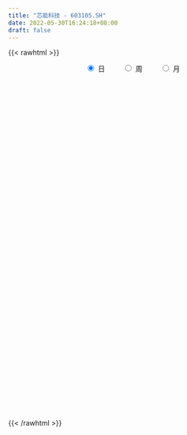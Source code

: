 ```yaml
---
title: "芯能科技 - 603105.SH"
date: 2022-05-30T16:24:18+08:00
draft: false
---
```

{{< rawhtml >}}
    <div style="text-align: center">
        <label style="padding: 1rem;"><input style="margin-right: .5rem" type="radio" name="period" value="D" checked onclick="period_change(this)">日</label>
        <label style="padding: 1rem;"><input style="margin-right: .5rem" type="radio" name="period" value="W" onclick="period_change(this)">周</label>
        <label style="padding: 1rem;"><input style="margin-right: .5rem" type="radio" name="period" value="M" onclick="period_change(this)">月</label>
    </div>
    <div id="chart" style="height: 700px;"></div> 
    <script type="text/javascript">
        const D_v = [18464.0,19308.5,19370.79,22744.2,22337.98,38982.97,32053.59,30004.11,37610.93,29479.68,32004.75,27717.0,31930.75,23883.75,21516.0,18223.0,45021.66,260493.3,252016.35,140441.17,104855.47,85670.55,145102.08,94738.27,69620.0,289435.6,631764.99,441617.73,195189.14,282735.49,195860.0,129528.49,98350.63,120142.12,105796.04,92074.55,221997.1,235940.76,208778.4,323395.12,302743.51,212640.7,167144.97,118603.0,136867.0,160430.3,199342.27,314939.61,274607.94,201311.1,308668.0,304534.0,195989.0,174860.1,163455.0,117495.0,261698.02,170494.35,284823.19,261820.28,161159.01,303092.96,258237.47,260337.48,163750.91,193546.47,249563.17,196952.0,606786.45,598718.67,753343.09,665166.25,753464.54,502122.14,441677.38,537105.5600000001,607325.72,247321.0,615213.85,587725.0,350711.32,341128.96,238995.11,260067.0,530916.55,393949.66,333399.19,405412.33,490759.63,540110.25,489313.43,420933.14,686627.04,636132.15,306661.0,399551.25,470084.58,603646.92,332725.35,566896.89,336860.66,1266396.79,939599.0600000001,679179.47,540139.0,564731.49,415009.14,658939.88,510332.24,386790.14,462857.64,486676.71,332133.0,348755.0,365171.0,228634.0,292835.0,255285.49,189906.0,181243.0,178127.57,273788.95,175163.78,142797.0,175711.85,193452.0,229960.9,283608.1,167111.8,104235.8,193289.0,400686.0,278574.0,148162.0,179997.0,124664.65,205997.0,113036.0,142953.0,141666.83,213470.87,97173.34,120797.04,82043.0,100818.0,181772.04,74768.85,62405.0,147110.99,111327.96,121160.86,84024.01,140576.0,171169.15,265267.83,147778.41,159157.0,77340.5,78368.39,106314.04,62732.0,50057.66,76121.3,76395.88,63802.3,85998.05,74942.15,59598.34,59563.53,93890.7,67595.75,85072.09,79693.66,89885.88,50462.0,67149.34,64785.85,56202.5,60061.01,46097.0,40538.5,35349.96,88165.38,91688.92,59669.42,95617.0,119639.42,195225.88,110793.69,94533.66,80288.0,81496.54,61709.72,45565.0,61151.36,77071.66,84950.59,166903.57,322688.01,153905.84,187736.0,187823.35,118604.34,117191.51,88466.06,76665.72,192863.69,117869.0,73936.0,76761.98,63198.0,69461.6,61765.0,52220.8,49492.0,84256.84,119530.44,85135.05,68772.05,67551.2,76840.0,85576.0,83564.0,66582.18,55371.0,60788.75,44124.93,84836.0,81288.43,89089.0,88086.45,77218.13,65100.0,49663.0,50910.0,72750.75,109697.09,76581.09,49447.34,65913.75,91664.0,126439.0,249534.43,325740.13,201907.62,177079.69,161691.0,101638.92,88676.55,52407.42]
const D_histogram = [0.0,-0.002514416,-0.0014384465,-0.00561274,-0.0060113089,0.0035919517,0.010720081,0.0120952117,0.0198990652,0.023677189,0.0183429488,0.012608582,0.0030853766,-0.0000751673,-0.0047871651,-0.0070483065,-0.0032033735,0.047376922,0.0541379605,0.060206264,0.051447264,0.0457790931,0.0536452057,0.0510802348,0.0400935344,0.0534647256,0.1117020548,0.1123708993,0.1013759544,0.1005252048,0.0602248728,0.0212520568,-0.0009563386,-0.0336673775,-0.0489867485,-0.0562941743,-0.035885475,-0.0016328559,0.0211319012,0.0646002859,0.0907374444,0.0930305475,0.0825799761,0.0638633596,0.051580148,0.0406838768,0.0362088909,0.061890872,0.0168997806,-0.0447194579,-0.0443525507,-0.0246951505,-0.0167358461,-0.044376096,-0.0484133274,-0.0664929525,-0.0383998914,-0.0220443843,0.0203661435,0.0533911954,0.0476270205,0.0773115331,0.0926314502,0.0491323284,0.0159327206,-0.0274803923,-0.0198310139,-0.0134815091,0.0380125601,0.1365675502,0.2667424172,0.3535338123,0.440733206,0.3971343782,0.3635615966,0.3581109235,0.3596219242,0.2346775068,0.1429552072,0.0036585259,-0.0681737447,-0.1197798525,-0.1620674074,-0.1832539179,-0.1598963125,-0.2102474176,-0.2130579473,-0.1264960364,-0.0914682718,0.0192698961,-0.0204080884,-0.0533775605,0.0115987597,0.0597578461,-0.0212667849,-0.1415745819,-0.1702297674,-0.0970972214,-0.0867168696,0.0126287596,0.172014669,0.2924663028,0.2820357036,0.2072223215,0.1024798686,0.0748567366,0.0157293051,0.0539933704,0.074488307,0.0604187256,0.1526710569,0.1435044738,0.1159217665,0.1559248059,0.0355770432,-0.0269511162,-0.0733464217,-0.0804123293,-0.1218474389,-0.1456157123,-0.1599046331,-0.2774091168,-0.3070555208,-0.3135992588,-0.3084084363,-0.2612063919,-0.1882880047,-0.1901001944,-0.2299849267,-0.244856361,-0.2629935359,-0.1973370471,-0.1949564666,-0.2173404937,-0.1984456468,-0.1992076556,-0.2263785567,-0.2313963776,-0.2515287209,-0.2566910837,-0.2135923181,-0.1781376984,-0.1286519873,-0.1005546961,-0.100412957,-0.1448219276,-0.153027176,-0.1536012644,-0.1166948415,-0.1048583041,-0.1148218821,-0.0945756538,-0.0454614846,0.0180055493,0.1308284589,0.1967643267,0.2306773437,0.2149589974,0.1982568061,0.117984327,0.0531348759,0.0259536533,-0.0332923505,-0.0904366206,-0.1170816735,-0.1337255808,-0.1543215097,-0.1867418902,-0.1813587686,-0.1381994419,-0.1449264027,-0.131541415,-0.1446068602,-0.1143008113,-0.0758798391,-0.0354837072,0.0098189584,0.0336167043,0.0223301931,0.0263596679,0.0441465412,0.0619161837,0.1014235891,0.1053539939,0.1036487781,0.1052333072,0.1307462746,0.1613764524,0.1875352053,0.191989506,0.1904012704,0.1922820507,0.1793225788,0.1484551318,0.1133547571,0.0683058896,0.0357050734,0.0993579959,0.1697126913,0.1552708441,0.0462508598,0.0160206673,-0.0057416814,0.0005021984,-0.0058123232,-0.0228192984,0.0272952191,0.0255252498,-0.0087239214,-0.0551780514,-0.0965804221,-0.0918698156,-0.1083589936,-0.1224484692,-0.1276790855,-0.169881623,-0.2282289772,-0.2766326425,-0.2763497405,-0.2867621114,-0.286194547,-0.2819323439,-0.2337409617,-0.1802840219,-0.1449357937,-0.1433734781,-0.1310507881,-0.1693712164,-0.2104269528,-0.1871816086,-0.1643562395,-0.1159976977,-0.0627831473,-0.025642783,0.014741828,0.0613463363,0.1143399539,0.1619560489,0.1893985941,0.198522955,0.2060074666,0.2173075683,0.2520945701,0.306173428,0.3162064131,0.2676019506,0.2475600013,0.2186567321,0.1820444157,0.1503051496]
const D_fast = [0.0,-0.0031430199,-0.0024266621,-0.0080041406,-0.0099055367,0.0005957118,0.0104038614,0.0148027949,0.0275814147,0.0372788358,0.0365303328,0.0339481115,0.0251962503,0.0220169146,0.0161081255,0.0120849075,0.015128997,0.077553523,0.0978490517,0.1189689212,0.1230717372,0.1288483396,0.1501257536,0.1603308414,0.1593675246,0.1861048971,0.2722677401,0.3010293094,0.3153783531,0.3396589047,0.3144147909,0.280754989,0.2583075091,0.2171796258,0.1896135677,0.1682325983,0.1796699289,0.213514334,0.2415620663,0.3011805226,0.3500020422,0.3755527821,0.3857472048,0.3829964282,0.3836082536,0.3828829515,0.3874601883,0.4286148874,0.3878487412,0.3150496382,0.3043284078,0.3178120203,0.3215873632,0.2828530893,0.2667125261,0.2320096629,0.2505027511,0.2613471621,0.3088492258,0.3552220766,0.3613646568,0.4103770526,0.4488548322,0.4176387925,0.3884223649,0.338139154,0.3408307789,0.3438099064,0.4048071157,0.5375039934,0.7343644646,0.9095393128,1.106922008,1.1626067748,1.2199243923,1.3040014501,1.3954179318,1.3291428911,1.2731593933,1.1347773435,1.0459016368,0.9643505658,0.8815461591,0.8145461691,0.7979296963,0.6950167368,0.6389417203,0.6938796222,0.7060403188,0.8215959607,0.7768159541,0.7305020919,0.798378102,0.86147665,0.7751353227,0.6194338802,0.5482212528,0.5970794935,0.585780628,0.688283447,0.8906730237,1.0842412332,1.1443195598,1.1213117581,1.0421892723,1.0332803245,0.9780852193,1.0298476272,1.0689646405,1.0699997405,1.200419836,1.2271293714,1.2285271058,1.3075113466,1.1960578447,1.1267919062,1.0620599954,1.0348910055,0.9629940361,0.9028218346,0.8485567556,0.6616999927,0.5552897085,0.4703461558,0.3984348692,0.3803353156,0.4061817017,0.3568444634,0.2594634993,0.1833779748,0.099492416,0.1158146429,0.0694561068,-0.0072630437,-0.0379796085,-0.0885435312,-0.1723090714,-0.2351759867,-0.3181905103,-0.387525644,-0.397824958,-0.4069047628,-0.3895820485,-0.3866234314,-0.4115849315,-0.492199384,-0.5386614264,-0.5776358309,-0.5699031184,-0.584281157,-0.6229502055,-0.6263478907,-0.5885990926,-0.5206306714,-0.3751006471,-0.2599736977,-0.1683913447,-0.1303699417,-0.0975079315,-0.1482843288,-0.1998500609,-0.2205428702,-0.2881119616,-0.3678653869,-0.4237808582,-0.4738561607,-0.533032467,-0.61213832,-0.6520948906,-0.6434854243,-0.6864439858,-0.7059443519,-0.7551615121,-0.753430666,-0.7339796536,-0.7024544485,-0.6546970433,-0.6224951214,-0.6281990843,-0.6175796925,-0.5887561838,-0.5555074955,-0.4906441927,-0.4603752895,-0.4361683107,-0.4082754549,-0.3500759188,-0.2791016279,-0.2060590737,-0.1536073965,-0.1075953144,-0.0576440215,-0.0257728487,-0.0195265128,-0.0262881981,-0.0542605932,-0.0779351411,0.0105572803,0.1233401486,0.1477160124,0.0502587431,0.0240337174,0.0008359484,0.0072053778,-0.0005622246,-0.0232740245,0.0336642979,0.038275641,0.0018454895,-0.0584031534,-0.1239506296,-0.1422074771,-0.1857864034,-0.2304879963,-0.267638384,-0.3523113272,-0.4677159258,-0.5852777517,-0.6540822848,-0.7361851835,-0.8071662559,-0.8733871388,-0.8836309971,-0.8752450627,-0.8761307829,-0.9104118368,-0.9308518438,-1.0115150762,-1.1051775509,-1.1287276088,-1.1469912996,-1.1276321822,-1.0901134186,-1.05938375,-1.0153136821,-0.9533725897,-0.8717939836,-0.7836888764,-0.7088966827,-0.650141583,-0.5911552048,-0.525528211,-0.4277175668,-0.2970953518,-0.2080107635,-0.1897147382,-0.1478666873,-0.1221057734,-0.1132069859,-0.1073699646]
const D_slow = [0.0,-0.000628604,-0.0009882156,-0.0023914006,-0.0038942278,-0.0029962399,-0.0003162196,0.0027075833,0.0076823496,0.0136016468,0.018187384,0.0213395295,0.0221108737,0.0220920818,0.0208952906,0.0191332139,0.0183323706,0.0301766011,0.0437110912,0.0587626572,0.0716244732,0.0830692465,0.0964805479,0.1092506066,0.1192739902,0.1326401716,0.1605656853,0.1886584101,0.2140023987,0.2391336999,0.2541899181,0.2595029323,0.2592638476,0.2508470033,0.2386003162,0.2245267726,0.2155554038,0.2151471899,0.2204301652,0.2365802366,0.2592645977,0.2825222346,0.3031672286,0.3191330685,0.3320281056,0.3421990747,0.3512512975,0.3667240154,0.3709489606,0.3597690961,0.3486809585,0.3425071708,0.3383232093,0.3272291853,0.3151258535,0.2985026153,0.2889026425,0.2833915464,0.2884830823,0.3018308811,0.3137376363,0.3330655196,0.3562233821,0.3685064642,0.3724896443,0.3656195463,0.3606617928,0.3572914155,0.3667945555,0.4009364431,0.4676220474,0.5560055005,0.666188802,0.7654723965,0.8563627957,0.9458905266,1.0357960076,1.0944653843,1.1302041861,1.1311188176,1.1140753814,1.0841304183,1.0436135665,0.997800087,0.9578260088,0.9052641544,0.8519996676,0.8203756585,0.7975085906,0.8023260646,0.7972240425,0.7838796524,0.7867793423,0.8017188038,0.7964021076,0.7610084621,0.7184510203,0.6941767149,0.6724974975,0.6756546874,0.7186583547,0.7917749304,0.8622838563,0.9140894366,0.9397094038,0.9584235879,0.9623559142,0.9758542568,0.9944763335,1.0095810149,1.0477487792,1.0836248976,1.1126053392,1.1515865407,1.1604808015,1.1537430224,1.135406417,1.1153033347,1.084841475,1.0484375469,1.0084613886,0.9391091095,0.8623452293,0.7839454146,0.7068433055,0.6415417075,0.5944697064,0.5469446578,0.4894484261,0.4282343358,0.3624859518,0.3131516901,0.2644125734,0.21007745,0.1604660383,0.1106641244,0.0540694852,-0.0037796092,-0.0666617894,-0.1308345603,-0.1842326398,-0.2287670644,-0.2609300613,-0.2860687353,-0.3111719745,-0.3473774564,-0.3856342504,-0.4240345665,-0.4532082769,-0.4794228529,-0.5081283234,-0.5317722369,-0.543137608,-0.5386362207,-0.505929106,-0.4567380243,-0.3990686884,-0.3453289391,-0.2957647375,-0.2662686558,-0.2529849368,-0.2464965235,-0.2548196111,-0.2774287663,-0.3066991846,-0.3401305798,-0.3787109573,-0.4253964298,-0.470736122,-0.5052859824,-0.5415175831,-0.5744029369,-0.6105546519,-0.6391298547,-0.6580998145,-0.6669707413,-0.6645160017,-0.6561118256,-0.6505292774,-0.6439393604,-0.6329027251,-0.6174236792,-0.5920677819,-0.5657292834,-0.5398170889,-0.5135087621,-0.4808221934,-0.4404780803,-0.393594279,-0.3455969025,-0.2979965849,-0.2499260722,-0.2050954275,-0.1679816445,-0.1396429553,-0.1225664829,-0.1136402145,-0.0888007155,-0.0463725427,-0.0075548317,0.0040078833,0.0080130501,0.0065776298,0.0067031794,0.0052500986,-0.000454726,0.0063690787,0.0127503912,0.0105694109,-0.003225102,-0.0273702075,-0.0503376614,-0.0774274098,-0.1080395271,-0.1399592985,-0.1824297043,-0.2394869486,-0.3086451092,-0.3777325443,-0.4494230721,-0.5209717089,-0.5914547949,-0.6498900353,-0.6949610408,-0.7311949892,-0.7670383587,-0.7998010557,-0.8421438598,-0.894750598,-0.9415460002,-0.9826350601,-1.0116344845,-1.0273302713,-1.0337409671,-1.0300555101,-1.014718926,-0.9861339375,-0.9456449253,-0.8982952768,-0.848664538,-0.7971626714,-0.7428357793,-0.6798121368,-0.6032687798,-0.5242171765,-0.4573166889,-0.3954266886,-0.3407625055,-0.2952514016,-0.2576751142]
const D_data = [['2021-05-19', 7.5149, 7.4557, 7.4458, 7.5149],['2021-05-20', 7.4952, 7.4163, 7.3867, 7.4952],['2021-05-21', 7.4458, 7.4557, 7.4163, 7.4952],['2021-05-24', 7.4181, 7.3784, 7.3486, 7.4777],['2021-05-25', 7.3982, 7.4082, 7.3486, 7.438],['2021-05-26', 7.4082, 7.5571, 7.3685, 7.5671],['2021-05-27', 7.5472, 7.577, 7.5075, 7.5969],['2021-05-28', 7.577, 7.5373, 7.4876, 7.6167],['2021-05-31', 7.5571, 7.6564, 7.5174, 7.6664],['2021-06-01', 7.6664, 7.6564, 7.5472, 7.6862],['2021-06-02', 7.6564, 7.5571, 7.5472, 7.6763],['2021-06-03', 7.5671, 7.5373, 7.5273, 7.6167],['2021-06-04', 7.5174, 7.4578, 7.428, 7.5174],['2021-06-07', 7.4876, 7.5075, 7.4678, 7.5571],['2021-06-08', 7.5373, 7.4678, 7.4479, 7.5671],['2021-06-09', 7.4777, 7.4777, 7.4082, 7.4976],['2021-06-10', 7.5174, 7.5571, 7.428, 7.5571],['2021-06-11', 7.6465, 8.3119, 7.6465, 8.3119],['2021-06-15', 8.2423, 7.9643, 7.9047, 8.2423],['2021-06-16', 7.9643, 8.0437, 7.8054, 8.0537],['2021-06-17', 7.9842, 7.9047, 7.7855, 8.004],['2021-06-18', 7.9146, 7.9544, 7.7756, 7.9941],['2021-06-21', 7.9444, 8.1828, 7.8352, 8.2324],['2021-06-22', 8.1331, 8.1232, 7.9941, 8.2026],['2021-06-23', 8.1927, 8.0338, 8.0139, 8.2225],['2021-06-24', 8.6495, 8.4012, 8.2622, 8.7289],['2021-06-25', 8.3714, 9.2453, 8.3615, 9.2453],['2021-06-28', 8.9375, 8.7985, 8.6197, 8.9772],['2021-06-29', 8.6396, 8.7389, 8.4707, 8.7687],['2021-06-30', 8.7885, 8.9474, 8.5204, 9.1262],['2021-07-01', 8.8282, 8.441, 8.441, 8.868],['2021-07-02', 8.3119, 8.3119, 8.1232, 8.4012],['2021-07-05', 8.2423, 8.4012, 8.2026, 8.4112],['2021-07-06', 8.3416, 8.143, 8.0636, 8.3714],['2021-07-07', 8.0437, 8.2324, 8.0437, 8.3119],['2021-07-08', 8.2821, 8.2622, 8.2324, 8.3714],['2021-07-09', 8.1927, 8.6396, 8.1033, 8.719],['2021-07-12', 8.8779, 8.9772, 8.5204, 9.007],['2021-07-13', 8.9375, 9.0269, 8.7885, 9.2354],['2021-07-14', 9.146, 9.5333, 9.0467, 9.9107],['2021-07-15', 9.4241, 9.6028, 9.1659, 9.8312],['2021-07-16', 9.6128, 9.4936, 9.4141, 9.7319],['2021-07-19', 9.4439, 9.4241, 9.2553, 9.583],['2021-07-20', 9.3347, 9.3446, 9.1659, 9.4638],['2021-07-21', 9.4439, 9.434, 9.2751, 9.5135],['2021-07-22', 9.4737, 9.4737, 9.3546, 9.7617],['2021-07-23', 9.3844, 9.5929, 9.2751, 9.7816],['2021-07-26', 9.5333, 10.1192, 9.3347, 10.288],['2021-07-27', 10.0894, 9.2652, 9.1957, 10.0894],['2021-07-28', 9.1262, 8.8084, 8.3516, 9.3844],['2021-07-29', 8.9375, 9.434, 8.9375, 9.6922],['2021-07-30', 9.4042, 9.7518, 9.2453, 10.0],['2021-08-02', 9.7518, 9.7121, 9.583, 9.9007],['2021-08-03', 9.6525, 9.2354, 9.1857, 9.7816],['2021-08-04', 9.1857, 9.4539, 9.1262, 9.7716],['2021-08-05', 9.4539, 9.2155, 9.1262, 9.5234],['2021-08-06', 9.3248, 9.8213, 9.0964, 9.9107],['2021-08-09', 9.9703, 9.8114, 9.7419, 10.2086],['2021-08-10', 9.7716, 10.3377, 9.6723, 10.4668],['2021-08-11', 10.3476, 10.4966, 10.0894, 10.6853],['2021-08-12', 10.4271, 10.1689, 10.1589, 10.4767],['2021-08-13', 10.1788, 10.7746, 10.0894, 11.0527],['2021-08-16', 10.8839, 10.8342, 10.5164, 11.1719],['2021-08-17', 10.7548, 10.1291, 10.0298, 11.1023],['2021-08-18', 10.0894, 10.1291, 9.9305, 10.3873],['2021-08-19', 10.0795, 9.8412, 9.4737, 10.0894],['2021-08-20', 9.7419, 10.4171, 9.573, 10.715],['2021-08-23', 10.5661, 10.4767, 10.2483, 10.725],['2021-08-24', 10.4072, 11.2612, 10.3278, 11.5294],['2021-08-25', 11.1917, 12.3834, 10.9633, 12.3834],['2021-08-26', 12.6912, 13.6247, 12.6912, 13.6247],['2021-08-27', 13.8829, 13.9921, 13.1679, 14.4489],['2021-08-30', 14.0021, 14.8759, 13.2473, 15.2732],['2021-08-31', 14.3, 13.7935, 13.575, 14.3596],['2021-09-01', 13.9226, 14.1312, 13.436, 14.4787],['2021-09-02', 14.0616, 14.7965, 13.9027, 15.3923],['2021-09-03', 14.4986, 15.303, 14.439, 16.2761],['2021-09-06', 15.0547, 13.7737, 13.7737, 15.0845],['2021-09-07', 13.1083, 13.9127, 12.9693, 14.0517],['2021-09-08', 13.9524, 12.9097, 12.8303, 14.2305],['2021-09-09', 12.9097, 13.3168, 12.5721, 13.3864],['2021-09-10', 13.2275, 13.3168, 12.9494, 13.7737],['2021-09-13', 13.4559, 13.2175, 12.9593, 13.6545],['2021-09-14', 13.2275, 13.3168, 12.7607, 13.4956],['2021-09-15', 13.4956, 13.8829, 13.3566, 14.2007],['2021-09-16', 13.7935, 12.87, 12.7905, 13.8531],['2021-09-17', 12.6912, 13.2771, 12.6614, 13.863],['2021-09-22', 13.3069, 14.6078, 13.0289, 14.6078],['2021-09-23', 15.1838, 14.3198, 13.9623, 15.3923],['2021-09-24', 14.3893, 15.7498, 13.8034, 15.7498],['2021-09-27', 16.3854, 14.1709, 14.1709, 16.3854],['2021-09-28', 13.2672, 14.1411, 13.1083, 14.588],['2021-09-29', 13.7836, 15.5512, 13.6048, 15.5512],['2021-09-30', 15.5512, 15.7896, 14.8759, 16.0477],['2021-10-08', 15.6406, 14.2106, 14.2106, 15.7697],['2021-10-11', 13.9027, 13.2175, 12.7905, 14.0914],['2021-10-12', 13.1778, 13.9425, 12.0358, 13.9822],['2021-10-13', 13.7637, 15.3327, 13.0388, 15.3327],['2021-10-14', 14.6972, 14.7965, 14.3298, 15.2036],['2021-10-15', 14.8164, 16.2761, 14.5085, 16.2761],['2021-10-18', 16.7727, 17.9048, 16.7627, 17.9048],['2021-10-19', 19.2553, 18.4708, 18.0041, 19.6923],['2021-10-20', 18.2623, 17.4777, 17.3189, 18.5304],['2021-10-21', 17.2493, 16.7627, 16.3258, 17.4678],['2021-10-22', 16.8422, 16.157, 16.0378, 17.0706],['2021-10-25', 15.7796, 16.9713, 15.6902, 17.2791],['2021-10-26', 16.6436, 16.5145, 16.4847, 17.3983],['2021-10-27', 16.6336, 17.8452, 16.6336, 18.1332],['2021-10-28', 17.577, 17.9743, 17.1997, 18.9673],['2021-10-29', 17.9246, 17.7558, 16.3655, 18.0736],['2021-11-01', 18.1232, 19.5334, 17.8551, 19.5334],['2021-11-02', 19.8611, 18.7588, 18.7489, 20.4072],['2021-11-03', 19.3248, 18.6893, 17.7657, 19.3645],['2021-11-04', 18.302, 19.8412, 18.1034, 20.3377],['2021-11-05', 19.6426, 17.8551, 17.8551, 19.6625],['2021-11-08', 17.3685, 18.2523, 17.0805, 18.3119],['2021-11-09', 19.017, 18.2821, 18.0537, 19.5234],['2021-11-10', 18.2325, 18.729, 17.2096, 18.7985],['2021-11-11', 18.4211, 18.2424, 18.1034, 18.9177],['2021-11-12', 18.2424, 18.3318, 17.726, 18.6893],['2021-11-15', 18.3417, 18.3715, 17.9842, 19.007],['2021-11-16', 18.0835, 16.6833, 16.5939, 18.1133],['2021-11-17', 16.584, 17.2791, 16.3953, 17.3586],['2021-11-18', 17.3784, 17.3387, 17.2791, 17.7757],['2021-11-19', 17.2791, 17.3387, 16.6734, 17.5373],['2021-11-22', 17.3784, 17.875, 17.3387, 18.153],['2021-11-23', 17.875, 18.4311, 17.5572, 18.6198],['2021-11-24', 18.3616, 17.6168, 17.16, 18.3616],['2021-11-25', 17.2891, 16.9316, 16.9117, 17.5969],['2021-11-26', 16.733, 16.9713, 16.6833, 17.0507],['2021-11-29', 16.2761, 16.6932, 16.0974, 17.2195],['2021-11-30', 17.2791, 17.7359, 17.2791, 18.3616],['2021-12-01', 17.3784, 17.011, 16.584, 17.7757],['2021-12-02', 16.7032, 16.5145, 16.4847, 16.8124],['2021-12-03', 16.584, 16.8819, 16.3457, 17.2493],['2021-12-06', 16.6833, 16.5443, 16.4847, 17.0805],['2021-12-07', 16.6039, 15.9782, 15.3129, 16.7032],['2021-12-08', 15.9782, 15.9882, 15.6207, 16.2662],['2021-12-09', 15.8889, 15.5314, 15.4916, 16.1371],['2021-12-10', 15.5314, 15.4321, 15.1043, 15.5512],['2021-12-13', 15.4718, 15.9286, 15.3923, 16.2563],['2021-12-14', 15.9882, 15.8591, 15.6505, 16.0875],['2021-12-15', 15.8889, 16.1073, 15.7399, 16.1967],['2021-12-16', 16.1073, 15.9186, 15.7995, 16.2166],['2021-12-17', 15.9882, 15.5214, 15.4321, 16.0279],['2021-12-20', 15.303, 14.6972, 14.3993, 15.3824],['2021-12-21', 14.6972, 14.8362, 14.5085, 14.9157],['2021-12-22', 14.866, 14.727, 14.6475, 14.9554],['2021-12-23', 14.7468, 15.1242, 14.5184, 15.3129],['2021-12-24', 15.0746, 14.7866, 14.5681, 15.3129],['2021-12-27', 14.5979, 14.3596, 14.012, 14.7468],['2021-12-28', 14.3596, 14.6078, 14.2007, 14.6475],['2021-12-29', 14.5085, 15.0249, 14.5085, 15.3923],['2021-12-30', 15.0845, 15.4221, 14.7766, 15.73],['2021-12-31', 15.6902, 16.5045, 15.6108, 16.6634],['2022-01-04', 16.435, 16.4648, 15.7896, 16.5343],['2022-01-05', 16.4648, 16.445, 15.8889, 16.7528],['2022-01-06', 16.2861, 15.9981, 15.9186, 16.435],['2022-01-07', 15.9186, 16.018, 15.8988, 16.4946],['2022-01-10', 15.6605, 15.0448, 14.9752, 15.8889],['2022-01-11', 15.0448, 14.8759, 14.8064, 15.1937],['2022-01-12', 15.0646, 15.0944, 14.7965, 15.2533],['2022-01-13', 15.1143, 14.4191, 14.3993, 15.1143],['2022-01-14', 14.3198, 14.0418, 14.012, 14.5383],['2022-01-17', 14.0318, 14.0716, 13.8829, 14.2503],['2022-01-18', 14.0815, 13.9325, 13.7141, 14.1014],['2022-01-19', 13.9027, 13.6148, 13.4162, 13.9027],['2022-01-20', 13.5353, 13.1282, 13.1083, 13.7538],['2022-01-21', 13.148, 13.3168, 13.0686, 13.436],['2022-01-24', 13.3069, 13.724, 13.0686, 13.8332],['2022-01-25', 13.724, 13.009, 12.9296, 13.8332],['2022-01-26', 13.0884, 13.0884, 12.6912, 13.5155],['2022-01-27', 13.009, 12.5621, 12.4926, 13.1778],['2022-01-28', 12.5621, 12.9593, 12.2841, 13.2871],['2022-02-07', 13.1083, 13.0785, 12.9891, 13.297],['2022-02-08', 13.0884, 13.1778, 12.6416, 13.2076],['2022-02-09', 13.1878, 13.3665, 13.0189, 13.4062],['2022-02-10', 13.5055, 13.2076, 13.158, 13.5452],['2022-02-11', 13.1381, 12.7309, 12.6614, 13.1679],['2022-02-14', 12.721, 12.8303, 12.5323, 13.0785],['2022-02-15', 12.8799, 12.9991, 12.7111, 13.009],['2022-02-16', 13.1282, 13.0487, 12.9296, 13.1778],['2022-02-17', 13.0289, 13.4559, 12.9494, 13.6843],['2022-02-18', 13.436, 13.1282, 12.8998, 13.436],['2022-02-21', 13.1182, 13.0686, 12.9196, 13.1182],['2022-02-22', 12.9792, 13.1182, 12.7607, 13.585],['2022-02-23', 13.148, 13.5155, 13.1381, 13.5452],['2022-02-24', 13.4559, 13.7836, 13.4062, 14.3695],['2022-02-25', 13.8034, 13.9623, 13.6048, 14.1014],['2022-02-28', 13.8928, 13.873, 13.5055, 14.0021],['2022-03-01', 14.1808, 13.9127, 13.6048, 14.2305],['2022-03-02', 13.8034, 14.0716, 13.6644, 14.151],['2022-03-03', 13.9524, 13.9723, 13.8829, 14.2007],['2022-03-04', 13.8829, 13.7339, 13.7041, 14.012],['2022-03-07', 13.7041, 13.585, 13.4658, 13.9325],['2022-03-08', 13.5552, 13.297, 13.2275, 13.9524],['2022-03-09', 13.3566, 13.2672, 12.582, 13.7836],['2022-03-10', 13.6048, 14.5979, 13.5155, 14.5979],['2022-03-11', 14.7667, 15.1441, 14.2602, 15.2036],['2022-03-14', 14.8263, 14.3596, 14.3099, 14.8263],['2022-03-15', 14.1907, 12.9196, 12.9196, 14.1907],['2022-03-16', 13.158, 13.5552, 12.2841, 13.7041],['2022-03-17', 13.5552, 13.5254, 13.436, 13.9822],['2022-03-18', 13.7538, 13.8332, 13.2175, 14.0021],['2022-03-21', 13.8034, 13.6743, 13.4559, 13.9524],['2022-03-22', 13.6048, 13.4658, 13.3069, 13.6743],['2022-03-23', 13.4956, 14.3993, 13.4956, 14.6972],['2022-03-24', 14.0716, 13.9027, 13.7339, 14.1709],['2022-03-25', 13.7737, 13.4062, 13.4062, 13.863],['2022-03-28', 13.1878, 13.009, 12.8799, 13.3168],['2022-03-29', 13.2275, 12.7707, 12.6217, 13.2871],['2022-03-30', 12.7905, 13.1679, 12.7905, 13.2672],['2022-03-31', 13.1679, 12.7806, 12.7309, 13.1679],['2022-04-01', 12.7806, 12.6217, 12.443, 12.7806],['2022-04-06', 12.5125, 12.5621, 12.3635, 12.7607],['2022-04-07', 12.5423, 11.8273, 11.7677, 12.5423],['2022-04-08', 11.8273, 11.1619, 11.0626, 11.9862],['2022-04-11', 11.1222, 10.7548, 10.6952, 11.2116],['2022-04-12', 10.7349, 10.9633, 10.4767, 10.9732],['2022-04-13', 10.9037, 10.5164, 10.4767, 10.9037],['2022-04-14', 10.5164, 10.3278, 10.2086, 10.6356],['2022-04-15', 10.3178, 10.0795, 9.9603, 10.3178],['2022-04-18', 10.0795, 10.4767, 9.8312, 10.5264],['2022-04-19', 10.4469, 10.5562, 10.4469, 10.864],['2022-04-20', 10.6257, 10.3377, 10.2682, 10.7448],['2022-04-21', 10.2185, 9.7915, 9.7716, 10.3377],['2022-04-22', 9.8114, 9.7419, 9.6326, 9.9305],['2022-04-25', 9.6624, 8.7985, 8.7687, 9.6624],['2022-04-26', 8.8183, 8.2721, 8.2126, 8.9673],['2022-04-27', 8.2324, 8.7389, 8.0139, 8.7786],['2022-04-28', 8.7289, 8.58, 8.4807, 8.9375],['2022-04-29', 8.6991, 8.8382, 8.5403, 8.9176],['2022-05-05', 8.8183, 8.9573, 8.7587, 9.1162],['2022-05-06', 8.7786, 8.8183, 8.6495, 8.9375],['2022-05-09', 8.868, 8.9176, 8.7786, 9.0765],['2022-05-10', 8.8481, 9.1162, 8.7587, 9.2155],['2022-05-11', 9.2652, 9.3943, 9.2652, 9.722],['2022-05-12', 9.5135, 9.573, 9.3844, 9.6723],['2022-05-13', 9.4638, 9.5333, 9.3645, 9.5929],['2022-05-16', 9.573, 9.434, 9.3347, 9.6723],['2022-05-17', 9.434, 9.5035, 9.2354, 9.6128],['2022-05-18', 9.6326, 9.6624, 9.5432, 9.9107],['2022-05-19', 9.4141, 10.1689, 9.3844, 10.4271],['2022-05-20', 10.1589, 10.7846, 10.0298, 10.8739],['2022-05-23', 10.6058, 10.576, 10.2781, 10.7349],['2022-05-24', 10.4569, 9.9007, 9.871, 10.5164],['2022-05-25', 9.8908, 10.2185, 9.7121, 10.2185],['2022-05-26', 10.1093, 10.1093, 9.9703, 10.2384],['2022-05-27', 10.149, 9.9504, 9.8014, 10.1887],['2022-05-30', 10.02, 9.92, 9.8, 10.02]]
const W_v = [3209.06,21566.03,261663.65,2386924.54,1666864.4099999999,2118995.0600000001,1148072.8699999999,1073127.77,1085251.3200000001,911127.6100000001,589809.01,407550.46,485931.2,1070743.95,866663.97,947035.61,930132.3200000001,831797.76,550999.4399999999,281566.95,341936.98,234104.43,483294.8800000001,735998.23,179187.87,638605.3400000001,591917.85,583385.3300000001,1055943.9099999999,1338805.75,795970.9299999999,1087726.9100000001,1135456.04,696007.89,330009.78,282097.3,286167.25,234904.42,217204.53,454385.39,179859.2,420944.23,309896.64,277067.22,696435.91,465635.82,434600.33,365276.09,210797.46,233726.22,1037269.1199999999,712960.4099999999,530843.9,442387.31,1643828.01,1780482.4600000002,1952100.4099999999,1057280.27,811029.9199999999,1344152.3500000001,1696903.3300000001,886946.14,88085.0,304675.49,418542.0,279445.9,414266.15,268822.44,307516.89,229487.23,365566.28,472820.27,306471.74,547825.51,459246.74,329079.0,814601.99,338542.98,260302.75,427056.48,1535364.5299999998,2852570.0499999998,1542725.1000000001,1461053.5700000001,1961031.3500000001,1058199.97,1281200.95,1047114.96,1117219.4200000002,1906575.1300000001,2581659.8700000001,1157974.1699999999,791604.01,1068482.96,675559.59,542004.25,559563.27,899740.7300000001,885175.54,532830.88,594048.5600000001,1639383.7599999998,1333224.6799999999,966505.28,1455215.47,2935153.5600000005,2990238.7400000002,1908242.8599999999,876074.09,659867.59,550962.74,391555.32,494210.64,194315.39,220012.0,614374.47,321006.06,402556.66,281345.19,274413.08,204959.0,230962.91,240677.3,263258.35,236233.88,837221.6499999999,553037.36,666995.35,457363.01,256588.52,277790.15,237833.41,83492.28,90780.0,209269.0,181326.3,457617.71,320765.0,540869.12,355506.0,591879.1699999999,355009.08,261501.55,180010.74,40453.0,136396.91,110317.29,146122.85,158743.11,369137.71,582983.54,1230660.9399999999,1244930.8499999999,638360.4399999999,1283498.49,782387.54,1404060.6499999999,913497.12,1181389.79,1125435.5,2820966.46,2841695.3399999999,2142100.1300000004,1757327.51,1436282.21,2233005.7600000002,306661.0,2372904.9900000002,3762174.9799999995,2535802.8900000001,1995593.3500000001,1147903.49,945589.15,978368.6000000001,1200708.0,728317.48,614302.25,577384.84,782197.8500000001,462644.3,371620.88,343904.37,416138.08,298660.7,301839.76,580945.4099999999,363592.92,712765.1900000001,765261.0399999999,549800.47,323407.3799999999,253279.28,383874.3,310430.86,420518.01,114763.0,359386.27,859291.3099999999,730993.7800000001,52407.42]
const W_histogram = [0.0,0.3883623932,1.2374111924,1.5037008535,1.6252285178,1.4942271476,1.242122005,0.8570663414,0.5779877048,0.2425355146,-0.0956149374,-0.376298829,-0.660339228,-0.777111185,-0.836728754,-0.7493428142,-0.7156680284,-0.6190193837,-0.6551362963,-0.684914982,-0.6414199649,-0.6252432318,-0.5238356149,-0.4774006397,-0.4249350782,-0.2811841871,-0.2463308928,-0.1804725479,-0.065132449,0.0466060374,0.1120369803,0.2196798365,0.2589812922,0.2390572212,0.2112292791,0.1725579155,0.1549530876,0.0830605224,0.0494014404,-0.0522941879,-0.2692325663,-0.4034334882,-0.5152889852,-0.5592713032,-0.3811991737,-0.4088475838,-0.3566190421,-0.285829761,-0.2687779624,-0.256728605,-0.4077308213,-0.4834090511,-0.5200297206,-0.5359827337,-0.4620273536,-0.4119601519,-0.3162396956,-0.2503318564,-0.1512324917,-0.0173023198,0.0842717958,0.1021536222,0.1003914253,0.123309417,0.1167924882,0.1177032374,0.1065906499,0.0989775067,0.095626636,0.1037118183,0.1359247353,0.1623847297,0.1797037138,0.1994208329,0.2160003397,0.2286264052,0.2426267789,0.2303937608,0.1961736953,0.123711464,0.1862498578,0.2680277707,0.2310928585,0.2904560276,0.265423444,0.2429624705,0.2139237938,0.2044522907,0.2198604799,0.2967662566,0.2854008937,0.2847437679,0.287663019,0.2498508691,0.1640029205,0.0949760665,0.0575144378,0.0674714757,0.0624205363,0.0417865936,0.0262267665,0.0706095742,0.0575592433,0.077667853,0.1160714892,0.2819823097,0.3372172203,0.3213011442,0.2439027827,0.1623066572,0.0498866437,-0.0087268639,-0.0770971199,-0.0987279863,-0.0752370975,-0.0780166832,-0.1076407893,-0.1806081384,-0.2154638857,-0.2316633672,-0.2247154423,-0.2245156659,-0.1990965618,-0.2248323927,-0.2367098774,-0.1392983884,-0.1166408551,-0.1386069577,-0.1606479835,-0.1799508037,-0.1847877044,-0.2503759115,-0.2581419068,-0.2274070064,-0.1944123894,-0.1417725115,-0.0779984977,-0.0204752337,0.0333012131,0.0566645905,0.0954836571,0.0920171222,0.0639014084,0.0304838959,0.0105249002,0.0107259595,0.0071651152,0.0129166602,0.0138930596,0.0713738117,0.0837730044,0.1722720644,0.1614875074,0.1691516402,0.2211789935,0.2496176916,0.2650152775,0.2651224575,0.3114380724,0.2999262739,0.5030522108,0.6844245943,0.6306812705,0.5551729226,0.6290510988,0.6359933091,0.4958598391,0.5023415208,0.4598179526,0.4973923453,0.4863726318,0.4684489902,0.3522707948,0.2197266175,0.1011132537,-0.0895986449,-0.2170770958,-0.3503367897,-0.3229102889,-0.3361502171,-0.4684880356,-0.5876202974,-0.6674381651,-0.7086702606,-0.6820101721,-0.584764149,-0.514847499,-0.3599804512,-0.3328203032,-0.329961148,-0.3645460324,-0.4630523129,-0.5713192479,-0.6311948923,-0.6922895917,-0.6929657666,-0.6072583246,-0.4362907529,-0.3529435294,-0.276783174]
const W_fast = [0.0,0.4854529915,1.6438545888,2.2860694633,2.8139042571,3.0564596738,3.1148850324,2.9440959541,2.8095142437,2.5346959322,2.1726417459,1.797883147,1.348757941,1.0377081877,0.7689084302,0.6689586665,0.5237164452,0.465610244,0.2657092573,0.0647018261,-0.052158148,-0.1922922228,-0.2218435097,-0.2947586945,-0.3485269025,-0.2750720581,-0.301801487,-0.2810612791,-0.1820042924,-0.0586142967,0.0348258913,0.1973887065,0.3014354854,0.3412757196,0.3662550973,0.3707232125,0.3918566566,0.340729222,0.3194205001,0.2046513248,-0.0795951951,-0.3146544891,-0.5553322324,-0.7391323763,-0.6563600402,-0.7862203463,-0.823146565,-0.8238147242,-0.8739574163,-0.9260902101,-1.1790251316,-1.3755556242,-1.5421837239,-1.6921324204,-1.7336838788,-1.786606715,-1.7699461826,-1.7666213075,-1.7053300657,-1.5757254738,-1.4530834092,-1.4096631773,-1.3863275178,-1.3325821718,-1.3099009786,-1.27956442,-1.2640293452,-1.2468981116,-1.2263423234,-1.1923291865,-1.1261350856,-1.0590789087,-0.9968339963,-0.9272616689,-0.8566820772,-0.7868994104,-0.712242342,-0.6668769198,-0.6520535615,-0.6935879268,-0.5844870685,-0.435702213,-0.4148639106,-0.2828867346,-0.2415634572,-0.2032838131,-0.1788415413,-0.1371999717,-0.0668266626,0.0842706783,0.1442555388,0.214784355,0.2896193608,0.3142699282,0.2694227098,0.2241398724,0.2010568531,0.2278817599,0.2384359546,0.2282486603,0.2192455248,0.2812807261,0.2826202059,0.322145779,0.3895672875,0.6259736854,0.7655129011,0.8299221111,0.8134994452,0.772479984,0.6725316314,0.6117364078,0.5240918718,0.4777790089,0.4824606233,0.4601768669,0.4036425634,0.2855231797,0.196801461,0.1226861377,0.073455202,0.017526062,-0.0068289744,-0.0887729034,-0.1598278575,-0.0972409655,-0.103743646,-0.1603614881,-0.2225645098,-0.2868550309,-0.3378888577,-0.4660710426,-0.5383725147,-0.5644893659,-0.5800978463,-0.5629010962,-0.5186267068,-0.4662222513,-0.4041205012,-0.3665909762,-0.3039009953,-0.2843632497,-0.2965036113,-0.3223001499,-0.3396279205,-0.3367453713,-0.3385149368,-0.3295342268,-0.3250845624,-0.2497603575,-0.2164179137,-0.0848508375,-0.0552635177,-0.0053114748,0.1020106268,0.1928537478,0.2745051531,0.3408929475,0.4650680805,0.5285378505,0.85742684,1.2099053721,1.313832366,1.3771172487,1.6082581996,1.7741987372,1.7580302269,1.8900972889,1.9625282088,2.1244506879,2.2350241323,2.3342127382,2.3061022416,2.2284897187,2.1351546683,1.9220431084,1.7402953836,1.5194514923,1.4661504208,1.3688729384,1.119413111,0.8533757748,0.6066983659,0.3882987052,0.2444562507,0.1955112365,0.1367160118,0.2015879468,0.1455430189,0.0659118872,-0.0598095053,-0.274078864,-0.525175611,-0.7428499785,-0.9770170758,-1.1509346924,-1.2170418315,-1.155146948,-1.1600356069,-1.153071045]
const W_slow = [0.0,0.0970905983,0.4064433964,0.7823686098,1.1886757392,1.5622325261,1.8727630274,2.0870296127,2.2315265389,2.2921604176,2.2682566832,2.174181976,2.009097169,1.8148193727,1.6056371842,1.4183014807,1.2393844736,1.0846296277,0.9208455536,0.7496168081,0.5892618169,0.4329510089,0.3019921052,0.1826419453,0.0764081757,0.0061121289,-0.0554705942,-0.1005887312,-0.1168718435,-0.1052203341,-0.077211089,-0.0222911299,0.0424541931,0.1022184984,0.1550258182,0.1981652971,0.236903569,0.2576686996,0.2700190597,0.2569455127,0.1896373712,0.0887789991,-0.0400432472,-0.179861073,-0.2751608665,-0.3773727624,-0.4665275229,-0.5379849632,-0.6051794538,-0.6693616051,-0.7712943104,-0.8921465731,-1.0221540033,-1.1561496867,-1.2716565251,-1.3746465631,-1.453706487,-1.5162894511,-1.554097574,-1.558423154,-1.537355205,-1.5118167995,-1.4867189432,-1.4558915889,-1.4266934668,-1.3972676575,-1.370619995,-1.3458756183,-1.3219689593,-1.2960410048,-1.2620598209,-1.2214636385,-1.1765377101,-1.1266825018,-1.0726824169,-1.0155258156,-0.9548691209,-0.8972706807,-0.8482272568,-0.8172993908,-0.7707369264,-0.7037299837,-0.6459567691,-0.5733427622,-0.5069869012,-0.4462462836,-0.3927653351,-0.3416522624,-0.2866871425,-0.2124955783,-0.1411453549,-0.0699594129,0.0019563419,0.0644190591,0.1054197893,0.1291638059,0.1435424153,0.1604102842,0.1760154183,0.1864620667,0.1930187583,0.2106711519,0.2250609627,0.2444779259,0.2734957983,0.3439913757,0.4282956808,0.5086209668,0.5695966625,0.6101733268,0.6226449877,0.6204632718,0.6011889918,0.5765069952,0.5576977208,0.53819355,0.5112833527,0.4661313181,0.4122653467,0.3543495049,0.2981706443,0.2420417278,0.1922675874,0.1360594892,0.0768820199,0.0420574228,0.012897209,-0.0217545304,-0.0619165263,-0.1069042272,-0.1531011533,-0.2156951312,-0.2802306079,-0.3370823595,-0.3856854568,-0.4211285847,-0.4406282091,-0.4457470175,-0.4374217143,-0.4232555667,-0.3993846524,-0.3763803718,-0.3604050197,-0.3527840458,-0.3501528207,-0.3474713308,-0.345680052,-0.342450887,-0.3389776221,-0.3211341692,-0.3001909181,-0.257122902,-0.2167510251,-0.174463115,-0.1191683667,-0.0567639438,0.0094898756,0.07577049,0.1536300081,0.2286115766,0.3543746293,0.5254807778,0.6831510955,0.8219443261,0.9792071008,1.1382054281,1.2621703879,1.3877557681,1.5027102562,1.6270583426,1.7486515005,1.865763748,1.9538314468,2.0087631011,2.0340414146,2.0116417533,1.9573724794,1.869788282,1.7890607097,1.7050231555,1.5879011466,1.4409960722,1.274136531,1.0969689658,0.9264664228,0.7802753855,0.6515635108,0.561568398,0.4783633222,0.3958730352,0.3047365271,0.1889734489,0.0461436369,-0.1116550862,-0.2847274841,-0.4579689258,-0.6097835069,-0.7188561951,-0.8070920775,-0.876287871]
const W_data = [['2018-07-13', 5.6746, 9.9795, 5.6746, 9.9795],['2018-07-20', 10.9774, 16.065, 10.9774, 16.065],['2018-07-27', 17.6695, 25.8879, 17.6695, 25.8879],['2018-08-03', 25.4378, 22.7962, 22.5516, 27.874],['2018-08-10', 21.8863, 23.4321, 18.9903, 23.4321],['2018-08-17', 23.2854, 21.6906, 20.7514, 28.3632],['2018-08-24', 21.72, 20.4774, 20.1057, 22.0526],['2018-08-31', 20.6536, 18.2076, 18.1293, 21.2504],['2018-09-07', 18.7751, 18.6185, 17.6695, 20.0176],['2018-09-14', 18.2957, 16.8966, 16.7303, 19.5186],['2018-09-21', 16.4367, 15.4192, 15.1257, 16.4367],['2018-09-28', 15.4584, 14.5876, 14.206, 15.6247],['2018-10-12', 14.2354, 12.895, 12.1417, 14.9398],['2018-10-19', 12.9146, 13.5995, 12.0536, 14.8811],['2018-10-26', 13.6777, 13.4331, 12.7483, 15.5953],['2018-11-02', 13.3059, 14.93, 12.6309, 15.3116],['2018-11-09', 15.7519, 14.1865, 14.1865, 16.3389],['2018-11-16', 13.6973, 14.9594, 13.6973, 15.4584],['2018-11-23', 14.7735, 13.0907, 12.9146, 15.4192],['2018-11-30', 13.0907, 12.5722, 11.9362, 13.4429],['2018-12-07', 12.9733, 13.0907, 12.8167, 13.9712],['2018-12-14', 13.0124, 12.4743, 12.4548, 13.0418],['2018-12-21', 12.4841, 13.4527, 12.3863, 13.9027],['2018-12-28', 13.394, 12.7972, 12.7189, 14.4604],['2019-01-04', 12.8167, 12.7972, 12.1319, 12.9733],['2019-01-11', 12.9244, 14.1963, 12.758, 14.3332],['2019-01-18', 14.3919, 13.1005, 12.8265, 14.7344],['2019-01-25', 13.1103, 13.5799, 13.032, 14.2452],['2019-02-01', 13.6973, 14.5778, 12.7483, 15.3116],['2019-02-15', 14.5583, 15.1257, 14.3822, 16.4955],['2019-02-22', 15.1942, 15.0768, 14.7344, 15.7225],['2019-03-01', 15.1746, 16.2019, 15.0377, 17.0042],['2019-03-08', 16.2704, 15.9378, 15.8889, 17.875],['2019-03-15', 15.928, 15.4584, 14.9887, 17.1999],['2019-03-22', 15.5464, 15.429, 15.1746, 16.0063],['2019-03-29', 15.1649, 15.292, 14.48, 15.3312],['2019-04-04', 15.3312, 15.566, 15.1649, 15.7812],['2019-04-12', 15.5953, 14.7735, 14.5778, 15.7323],['2019-04-19', 14.8909, 15.0572, 14.48, 15.1453],['2019-04-26', 15.1649, 13.8734, 13.8734, 16.0356],['2019-04-30', 12.4841, 11.4666, 11.2318, 12.6798],['2019-05-10', 11.0459, 11.3003, 10.2045, 11.6427],['2019-05-17', 11.0459, 10.5469, 10.4295, 11.5057],['2019-05-24', 10.4686, 10.5273, 9.9599, 11.4079],['2019-05-31', 10.5176, 13.2645, 10.4295, 13.4222],['2019-06-06', 12.5445, 10.7299, 10.3552, 12.8207],['2019-06-14', 10.7496, 11.4301, 10.5623, 12.1796],['2019-06-21', 11.154, 11.6668, 10.9074, 11.9331],['2019-06-28', 11.5879, 10.9271, 10.9074, 11.6471],['2019-07-05', 11.1343, 10.6412, 10.4045, 11.3907],['2019-07-12', 10.6313, 7.8502, 7.7812, 10.6412],['2019-07-19', 7.8206, 7.7023, 7.6036, 8.0672],['2019-07-26', 7.7023, 7.3472, 7.0119, 7.7614],['2019-08-02', 7.3768, 6.8837, 6.8147, 7.5346],['2019-08-09', 6.7062, 7.5938, 6.1539, 8.5011],['2019-08-16', 7.4261, 7.0908, 6.5878, 7.4952],['2019-08-23', 7.0908, 7.5642, 7.081, 8.2249],['2019-08-30', 7.2979, 7.1894, 7.1105, 7.9291],['2019-09-06', 7.1993, 7.6727, 7.1303, 7.7318],['2019-09-12', 7.7614, 8.4518, 7.6727, 8.7575],['2019-09-20', 8.3926, 8.4912, 7.8995, 9.2506],['2019-09-27', 8.3433, 7.6234, 7.3275, 8.4715],['2019-09-30', 7.5741, 7.2881, 7.2585, 7.6036],['2019-10-11', 7.4163, 7.5346, 7.219, 7.6727],['2019-10-18', 7.6036, 7.1007, 7.0119, 7.7417],['2019-10-25', 7.0908, 7.0711, 6.8443, 7.2782],['2019-11-01', 7.1105, 6.7851, 6.578, 7.3275],['2019-11-08', 6.8147, 6.6667, 6.5681, 6.9626],['2019-11-15', 6.6076, 6.578, 6.361, 6.9527],['2019-11-22', 6.5878, 6.6273, 6.4596, 6.8344],['2019-11-29', 6.6766, 6.9527, 6.5287, 7.0021],['2019-12-06', 7.0218, 6.9823, 6.9034, 7.2881],['2019-12-13', 6.9823, 6.9527, 6.8443, 7.081],['2019-12-20', 6.9527, 7.0711, 6.9232, 7.4458],['2019-12-27', 7.0514, 7.1401, 6.7555, 7.2782],['2020-01-03', 7.0711, 7.1993, 6.8443, 7.2585],['2020-01-10', 7.15, 7.3374, 7.0612, 7.6431],['2020-01-17', 7.2881, 7.0711, 7.0514, 7.4557],['2020-01-23', 7.0514, 6.7161, 6.6076, 7.1401],['2020-02-07', 6.0454, 5.9567, 5.4439, 6.0454],['2020-02-14', 5.9468, 7.6332, 5.9074, 8.0178],['2020-02-21', 7.436, 8.3433, 7.3571, 9.0731],['2020-02-28', 7.9981, 7.081, 7.0119, 8.3334],['2020-03-06', 7.15, 8.4715, 7.1401, 8.7181],['2020-03-13', 8.1461, 7.6529, 7.2585, 9.2309],['2020-03-20', 7.791, 7.6924, 6.7062, 7.8107],['2020-03-27', 7.4952, 7.5938, 7.4163, 8.58],['2020-04-03', 7.5642, 7.8502, 7.1894, 8.1954],['2020-04-10', 8.0178, 8.3038, 7.8502, 8.8758],['2020-04-17', 8.2644, 9.4972, 8.2348, 9.4972],['2020-04-24', 9.7634, 8.7772, 8.58, 10.5129],['2020-04-30', 8.7575, 9.0928, 7.9389, 9.221],['2020-05-08', 8.9745, 9.3689, 8.8561, 9.7437],['2020-05-15', 9.4478, 8.9843, 8.7969, 9.4676],['2020-05-22', 9.0139, 8.2249, 8.2052, 9.0731],['2020-05-29', 8.1658, 8.1362, 8.0178, 8.6194],['2020-06-05', 8.1756, 8.3236, 8.1461, 8.6096],['2020-06-12', 8.3236, 8.9153, 8.1362, 9.0632],['2020-06-19', 8.8857, 8.8167, 8.6885, 9.152],['2020-06-24', 8.8463, 8.6194, 8.6194, 9.0534],['2020-07-03', 8.5701, 8.6392, 8.2644, 8.7871],['2020-07-10', 8.6885, 9.5366, 8.6786, 9.9114],['2020-07-17', 9.576, 8.9843, 8.866, 10.5129],['2020-07-24', 9.0336, 9.507, 8.866, 10.0987],['2020-07-31', 9.7437, 10.01, 9.4774, 10.2171],['2020-08-07', 10.0297, 12.367, 9.6747, 12.367],['2020-08-14', 12.0021, 11.8838, 10.8581, 13.1165],['2020-08-21', 11.726, 11.4301, 11.1441, 12.9982],['2020-08-28', 11.44, 10.7102, 10.2467, 11.4794],['2020-09-04', 10.8088, 10.4735, 10.0593, 11.0356],['2020-09-11', 10.4735, 9.7338, 9.2112, 10.4735],['2020-09-18', 9.8522, 10.0494, 9.7536, 10.0889],['2020-09-25', 10.0494, 9.6352, 9.4972, 10.3453],['2020-09-30', 9.6155, 9.9903, 9.5169, 10.1382],['2020-10-09', 10.434, 10.5721, 10.2368, 10.6313],['2020-10-16', 10.6313, 10.3157, 10.1283, 10.7694],['2020-10-23', 10.3552, 9.8916, 9.7733, 10.5031],['2020-10-30', 9.8916, 9.0238, 8.9942, 10.2368],['2020-11-06', 8.9646, 9.1125, 8.8758, 9.3591],['2020-11-13', 9.1421, 9.0829, 8.935, 9.5169],['2020-11-20', 9.0829, 9.2112, 8.9252, 9.2407],['2020-11-27', 9.3985, 9.0041, 8.8857, 9.3985],['2020-12-04', 9.0041, 9.2506, 8.9054, 9.3295],['2020-12-11', 9.221, 8.4616, 8.3236, 9.221],['2020-12-18', 8.4616, 8.363, 7.9685, 8.7279],['2020-12-25', 8.3433, 9.8226, 8.3236, 9.8522],['2020-12-31', 9.724, 9.1125, 9.0041, 9.8127],['2021-01-08', 9.0534, 8.4518, 8.1165, 9.507],['2021-01-15', 8.58, 8.2052, 7.7713, 8.6096],['2021-01-22', 8.1954, 7.9784, 7.9587, 8.3038],['2021-01-29', 8.008, 7.9291, 7.722, 8.2348],['2021-02-05', 7.8206, 6.7752, 6.7259, 7.9587],['2021-02-10', 6.7752, 7.0612, 6.6766, 7.1007],['2021-02-19', 7.1401, 7.367, 7.1007, 7.367],['2021-02-26', 7.4261, 7.3472, 7.1796, 7.7121],['2021-03-05', 7.3571, 7.6332, 7.3571, 7.7121],['2021-03-12', 7.6431, 7.9389, 7.3078, 8.0869],['2021-03-19', 7.8896, 8.0869, 7.6332, 8.2743],['2021-03-26', 8.3038, 8.2841, 7.9094, 8.5208],['2021-04-02', 8.2348, 8.0869, 7.9488, 8.4814],['2021-04-09', 8.0869, 8.4518, 8.0376, 9.1421],['2021-04-16', 8.4123, 8.0376, 7.8798, 8.6786],['2021-04-23', 8.0178, 7.6529, 7.6234, 8.2249],['2021-04-30', 7.6431, 7.4064, 7.2387, 7.7318],['2021-05-07', 7.4163, 7.3965, 7.3472, 7.505],['2021-05-14', 7.3965, 7.5543, 7.2979, 7.5642],['2021-05-21', 7.5543, 7.4557, 7.367, 7.5839],['2021-05-28', 7.4181, 7.5373, 7.3486, 7.6167],['2021-06-04', 7.5571, 7.4578, 7.428, 7.6862],['2021-06-11', 7.4876, 8.3119, 7.4082, 8.3119],['2021-06-18', 8.2423, 7.9544, 7.7756, 8.2423],['2021-06-25', 7.9444, 9.2453, 7.8352, 9.2453],['2021-07-02', 8.9375, 8.3119, 8.1232, 9.1262],['2021-07-09', 8.2423, 8.6396, 8.0437, 8.719],['2021-07-16', 8.8779, 9.4936, 8.5204, 9.9107],['2021-07-23', 9.4439, 9.5929, 9.1659, 9.7816],['2021-07-30', 9.5333, 9.7518, 8.3516, 10.288],['2021-08-06', 9.7518, 9.8213, 9.0964, 9.9107],['2021-08-13', 9.9703, 10.7746, 9.6723, 11.0527],['2021-08-20', 10.8839, 10.4171, 9.4737, 11.1719],['2021-08-27', 10.5661, 13.9921, 10.2483, 14.4489],['2021-09-03', 14.0021, 15.303, 13.2473, 16.2761],['2021-09-10', 15.0547, 13.3168, 12.5721, 15.0845],['2021-09-17', 13.4559, 13.2771, 12.6614, 14.2007],['2021-09-24', 13.3069, 15.7498, 13.0289, 15.7498],['2021-09-30', 16.3854, 15.7896, 13.1083, 16.3854],['2021-10-08', 15.6406, 14.2106, 14.2106, 15.7697],['2021-10-15', 13.9027, 16.2761, 12.0358, 16.2761],['2021-10-22', 16.7727, 16.157, 16.0378, 19.6923],['2021-10-29', 15.7796, 17.7558, 15.6902, 18.9673],['2021-11-05', 18.1232, 17.8551, 17.7657, 20.4072],['2021-11-12', 17.3685, 18.3318, 17.0805, 19.5234],['2021-11-19', 18.3417, 17.3387, 16.3953, 19.007],['2021-11-26', 17.3784, 16.9713, 16.6833, 18.6198],['2021-12-03', 16.2761, 16.8819, 16.0974, 18.3616],['2021-12-10', 16.6833, 15.4321, 15.1043, 17.0805],['2021-12-17', 15.4718, 15.5214, 15.3923, 16.2563],['2021-12-24', 15.303, 14.7866, 14.3993, 15.3824],['2021-12-31', 14.5979, 16.5045, 14.012, 16.6634],['2022-01-07', 16.435, 16.018, 15.7896, 16.7528],['2022-01-14', 15.6605, 14.0418, 14.012, 15.8889],['2022-01-21', 14.0318, 13.3168, 13.0686, 14.2503],['2022-01-28', 13.3069, 12.9593, 12.2841, 13.8332],['2022-02-11', 13.1083, 12.7309, 12.6416, 13.5452],['2022-02-18', 12.721, 13.1282, 12.5323, 13.6843],['2022-02-25', 13.1182, 13.9623, 12.7607, 14.3695],['2022-03-04', 13.8928, 13.7339, 13.5055, 14.2305],['2022-03-11', 13.7041, 15.1441, 12.582, 15.2036],['2022-03-18', 14.8263, 13.8332, 12.2841, 14.8263],['2022-03-25', 13.8034, 13.4062, 13.3069, 14.6972],['2022-04-01', 13.1878, 12.6217, 12.443, 13.3168],['2022-04-08', 12.5125, 11.1619, 11.0626, 12.7607],['2022-04-15', 11.1222, 10.0795, 9.9603, 11.2116],['2022-04-22', 10.0795, 9.7419, 9.6326, 10.864],['2022-04-29', 9.6624, 8.8382, 8.0139, 9.6624],['2022-05-06', 8.8183, 8.8183, 8.6495, 9.1162],['2022-05-13', 8.868, 9.5333, 8.7587, 9.722],['2022-05-20', 9.573, 10.7846, 9.2354, 10.8739],['2022-05-27', 10.6058, 9.9504, 9.7121, 10.7349],['2022-06-02', 10.02, 9.92, 9.8, 10.02]]
const M_v = [1367903.5600000001,7312519.830000001,2993738.3999999994,2833369.29,3131501.9099999997,1795334.5199999996,2777157.3200000003,3307600.9899999998,2630356.5899999994,1372520.7899999998,1704344.0000000002,1476309.7000000002,2746643.4799999991,6644234.6299999999,4827116.7400000012,1360680.54,1227641.8400000003,1942378.2600000002,1586512.72,6357716.1600000011,6043600.7999999989,7528428.5900000008,3077650.8100000001,3072621.5,5793066.6699999981,8892610.8300000001,2108010.1000000001,1557949.1900000002,1027864.1799999999,2094244.5399999998,1658737.0300000003,621374.6899999999,1689888.1299999999,1554596.5399999998,470900.98,3223456.7300000004,4433695.6099999994,7296875.5499999998,9154824.2700000014,8977543.8599999994,5661429.5899999999,3308935.4199999999,1594307.6300000004,1275979.53,2568072.5400000005,1420323.25,2116841.7800000003]
const M_histogram = [0.0,-0.4676622222,-0.9662222627,-1.2535089057,-1.4616386575,-1.4916533825,-1.3538549463,-1.0163630396,-0.8038485605,-0.8525470207,-0.7016068408,-0.6957556439,-0.8638930332,-0.9018392161,-0.8428053805,-0.7688515852,-0.6322896916,-0.4728933974,-0.334159807,-0.1702030969,0.0133090699,0.2573360212,0.3717174109,0.4930270767,0.6628120168,0.8248723638,0.8546548225,0.795498089,0.7404175466,0.7010447821,0.5876548499,0.4708634191,0.4388098285,0.3749561895,0.3505251471,0.4177194104,0.5068144636,0.8104077882,1.1001371136,1.3615730798,1.4617188486,1.3748745871,1.024586189,0.8097601486,0.561230603,0.1214451829,-0.0948055273]
const M_fast = [0.0,-0.5845777778,-1.324693384,-1.9253572534,-2.4988966696,-2.9018247402,-3.1024900406,-3.0190888937,-3.0075365548,-3.2693717701,-3.2938333004,-3.4619210145,-3.8460316621,-4.1094376491,-4.2611051586,-4.3793642596,-4.4008747888,-4.359701844,-4.3045082053,-4.1831022695,-3.9962628352,-3.6879018787,-3.4805911363,-3.2360247012,-2.9005367569,-2.532258319,-2.2888121546,-2.149094366,-2.0190705217,-1.8831820907,-1.8496583104,-1.8487338864,-1.7710850199,-1.7411996115,-1.6779993671,-1.5063752513,-1.2905765821,-0.7843813105,-0.2196177067,0.3822115294,0.8477870104,1.1046613956,1.0105195448,0.9981335415,0.8899116467,0.4804875223,0.2405354303]
const M_slow = [0.0,-0.1169155556,-0.3584711212,-0.6718483477,-1.0372580121,-1.4101713577,-1.7486350943,-2.0027258542,-2.2036879943,-2.4168247495,-2.5922264597,-2.7661653706,-2.9821386289,-3.2075984329,-3.4182997781,-3.6105126744,-3.7685850973,-3.8868084466,-3.9703483984,-4.0128991726,-4.0095719051,-3.9452378998,-3.8523085471,-3.7290517779,-3.5633487737,-3.3571306828,-3.1434669772,-2.9445924549,-2.7594880683,-2.5842268728,-2.4373131603,-2.3195973055,-2.2098948484,-2.116155801,-2.0285245142,-1.9240946616,-1.7973910457,-1.5947890987,-1.3197548203,-0.9793615503,-0.6139318382,-0.2702131914,-0.0140666442,0.188373393,0.3286810437,0.3590423394,0.3353409576]
const M_data = [['2018-07-31', 5.6746, 25.5357, 5.6746, 27.874],['2018-08-31', 25.3204, 18.2076, 18.1293, 28.3632],['2018-09-28', 18.7751, 14.5876, 14.206, 20.0176],['2018-10-31', 14.2354, 14.1376, 12.0536, 15.5953],['2018-11-30', 14.1571, 12.5722, 11.9362, 16.3389],['2018-12-28', 12.9733, 12.7972, 12.3863, 14.4604],['2019-01-31', 12.8167, 13.8245, 12.1319, 15.3116],['2019-02-28', 13.4038, 16.3976, 13.4038, 16.7792],['2019-03-29', 16.5346, 15.292, 14.48, 17.875],['2019-04-30', 15.3312, 11.4666, 11.2318, 16.0356],['2019-05-31', 11.0459, 13.2645, 9.9599, 13.4222],['2019-06-28', 12.5445, 10.9271, 10.3552, 12.8207],['2019-07-31', 11.1343, 7.2683, 7.0119, 11.3907],['2019-08-30', 7.2092, 7.1894, 6.1539, 8.5011],['2019-09-30', 7.1993, 7.2881, 7.1303, 9.2506],['2019-10-31', 7.4163, 6.6865, 6.6667, 7.7417],['2019-11-29', 6.647, 6.9527, 6.361, 7.0021],['2019-12-31', 7.0218, 7.0514, 6.7555, 7.4458],['2020-01-23', 7.0908, 6.7161, 6.6076, 7.6431],['2020-02-28', 6.0454, 7.081, 5.4439, 9.0731],['2020-03-31', 7.15, 7.6332, 6.7062, 9.2309],['2020-04-30', 7.5839, 9.0928, 7.4261, 10.5129],['2020-05-29', 8.9745, 8.1362, 8.0178, 9.7437],['2020-06-30', 8.1756, 8.6687, 8.1362, 9.152],['2020-07-31', 8.6885, 10.01, 8.2644, 10.5129],['2020-08-31', 10.0297, 10.9173, 9.6747, 13.1165],['2020-09-30', 10.9173, 9.9903, 9.2112, 10.9469],['2020-10-30', 10.434, 9.0238, 8.9942, 10.7694],['2020-11-30', 8.9646, 8.9745, 8.8758, 9.5169],['2020-12-31', 8.9054, 9.1125, 7.9685, 9.8522],['2021-01-29', 9.0534, 7.9291, 7.722, 9.507],['2021-02-26', 7.8206, 7.3472, 6.6766, 7.9587],['2021-03-31', 7.3571, 8.0474, 7.3078, 8.5208],['2021-04-30', 8.0474, 7.4064, 7.2387, 9.1421],['2021-05-31', 7.4163, 7.6564, 7.2979, 7.6664],['2021-06-30', 7.6664, 8.9474, 7.4082, 9.2453],['2021-07-30', 8.8282, 9.7518, 8.0437, 10.288],['2021-08-31', 9.7518, 13.7935, 9.0964, 15.2732],['2021-09-30', 13.9226, 15.7896, 12.5721, 16.3854],['2021-10-29', 15.6406, 17.7558, 12.0358, 19.6923],['2021-11-30', 18.1232, 17.7359, 16.0974, 20.4072],['2021-12-31', 17.3784, 16.5045, 14.012, 17.7757],['2022-01-28', 16.435, 12.9593, 12.2841, 16.7528],['2022-02-28', 13.1083, 13.873, 12.5323, 14.3695],['2022-03-31', 14.1808, 12.7806, 12.2841, 15.2036],['2022-04-29', 12.7806, 8.8382, 8.0139, 12.7806],['2022-05-31', 8.8183, 9.92, 8.6495, 10.8739]]
        const D_a = [null,null,null,7.3486,null,null,null,null,null,7.6862,null,null,null,null,null,7.4082,null,null,null,null,null,null,null,null,null,null,9.2453,null,null,null,null,null,null,null,8.0437,null,null,null,null,null,null,null,null,null,null,null,null,10.288,null,null,null,null,null,null,null,null,9.0964,null,null,null,null,null,null,null,null,null,null,null,null,null,null,null,null,null,null,null,16.2761,null,null,null,12.5721,null,null,null,null,null,null,null,null,null,16.3854,null,null,null,null,null,12.0358,null,null,null,null,19.6923,null,null,null,null,null,null,null,16.3655,null,null,null,20.3377,null,null,null,null,null,null,null,null,16.3953,null,null,null,18.6198,null,null,null,null,null,null,null,null,null,null,null,null,null,null,null,null,null,null,null,null,null,null,null,14.012,null,null,null,null,null,16.7528,null,null,null,null,null,null,null,null,null,null,null,null,null,null,null,null,12.2841,null,null,null,null,null,null,null,null,null,null,null,null,null,14.3695,null,null,null,null,null,null,null,null,null,null,null,null,null,12.2841,null,null,null,null,14.6972,null,null,null,null,null,null,null,null,null,null,null,null,null,null,null,null,null,null,null,null,null,null,8.0139,null,null,null,null,null,null,null,null,null,null,null,null,null,10.8739,null,null,null,null,null,null]
const W_a = [null,null,null,null,null,28.3632,null,null,null,null,null,null,null,null,null,null,null,null,null,11.9362,null,null,null,null,null,null,null,null,null,null,null,null,17.875,null,null,null,null,null,null,null,null,null,null,null,null,null,null,null,null,null,null,null,null,null,6.1539,null,null,null,null,null,9.2506,null,null,null,null,null,null,null,6.361,null,null,null,null,null,null,null,null,null,null,null,null,null,null,null,null,null,null,null,null,null,10.5129,null,null,null,null,8.0178,null,null,null,null,null,null,null,null,null,null,13.1165,null,null,null,null,null,null,null,null,null,null,null,8.8758,null,null,null,null,null,null,9.8522,null,null,null,null,null,null,6.6766,null,null,null,null,null,null,null,null,null,null,null,null,null,null,null,null,null,null,null,null,null,null,null,null,null,null,null,null,null,null,null,null,null,null,null,null,null,20.4072,null,null,null,null,null,null,null,null,null,null,null,null,null,null,null,null,null,null,null,null,null,null,null,8.0139,null,null,null,null,null]
const M_a = [null,28.3632,null,null,null,null,null,null,null,null,null,null,null,6.1539,null,null,null,null,null,null,null,null,null,null,null,13.1165,null,null,null,null,null,6.6766,null,null,null,null,null,null,null,null,20.4072,null,null,null,null,null,null]
        const D_b = [[{ coord: ['2021-05-24', 7.6862] }, { coord: ['2021-06-25', 7.4082] }],[{ coord: ['2021-06-25', 9.2453] }, { coord: ['2021-08-06', 9.0964] }],[{ coord: ['2021-09-03', 16.2761] }, { coord: ['2021-10-12', 12.5721] }],[{ coord: ['2021-10-19', 19.6923] }, { coord: ['2022-01-05', 16.3953] }],[{ coord: ['2022-01-28', 14.3695] }, { coord: ['2022-03-23', 12.2841] }]]
const W_b = [[{ coord: ['2018-08-17', 17.875] }, { coord: ['2019-08-09', 11.9362] }],[{ coord: ['2019-08-09', 9.2506] }, { coord: ['2021-11-05', 6.361] }]]
const M_b = [[{ coord: ['2018-08-31', 13.1165] }, { coord: ['2021-02-26', 6.6766] }]]
    </script>
{{< /rawhtml >}}